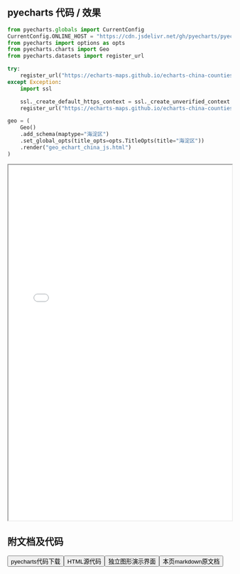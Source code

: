 
## pyecharts 代码 / 效果

```python
from pyecharts.globals import CurrentConfig
CurrentConfig.ONLINE_HOST = "https://cdn.jsdelivr.net/gh/pyecharts/pyecharts-assets@latest/assets/"
from pyecharts import options as opts
from pyecharts.charts import Geo
from pyecharts.datasets import register_url

try:
    register_url("https://echarts-maps.github.io/echarts-china-counties-js/")
except Exception:
    import ssl

    ssl._create_default_https_context = ssl._create_unverified_context
    register_url("https://echarts-maps.github.io/echarts-china-counties-js/")

geo = (
    Geo()
    .add_schema(maptype="海淀区")
    .set_global_opts(title_opts=opts.TitleOpts(title="海淀区"))
    .render("geo_echart_china_js.html")
)
```

<iframe width="100%" height="800px" src="/pyecharts/Geo/geo_echart_china_js.html"></iframe>

## 附文档及代码

<a href="https://cdn.jsdelivr.net/gh/wfy-belief/python/docs/pyecharts/Geo/geo_echart_china_js.py"><button class="mybutton">pyecharts代码下载</button></a><a href="https://cdn.jsdelivr.net/gh/wfy-belief/python/docs/pyecharts/Geo/geo_echart_china_js.html"><button class="mybutton">HTML源代码</button></a><a href="https://python.wfyblog.cn/pyecharts/Geo/geo_echart_china_js.html"><button class="mybutton">独立图形演示界面</button></a><a href="https://cdn.jsdelivr.net/gh/wfy-belief/python/docs/pyecharts/Geo/geo_echart_china_js.md"><button class="mybutton">本页markdown原文档</button></a>